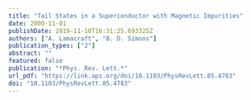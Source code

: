 ```yaml
---
title: "Tail States in a Superconductor with Magnetic Impurities"
date: 2000-11-01
publishDate: 2019-11-10T16:31:25.693325Z
authors: ["A. Lamacraft", "B. D. Simons"]
publication_types: ["2"]
abstract: ""
featured: false
publication: "*Phys. Rev. Lett.*"
url_pdf: "https://link.aps.org/doi/10.1103/PhysRevLett.85.4783"
doi: "10.1103/PhysRevLett.85.4783"
---
```


